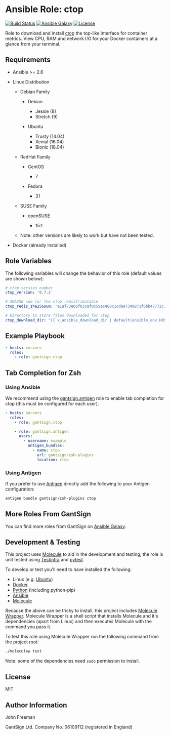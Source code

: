 Ansible Role: ctop
==================

[![Build Status](https://travis-ci.com/gantsign/ansible_role_ctop.svg?branch=master)](https://travis-ci.com/gantsign/ansible_role_ctop)
[![Ansible Galaxy](https://img.shields.io/badge/ansible--galaxy-gantsign.ctop-blue.svg)](https://galaxy.ansible.com/gantsign/ctop)
[![License](https://img.shields.io/badge/license-MIT-blue.svg)](https://raw.githubusercontent.com/gantsign/ansible_role_ctop/master/LICENSE)

Role to download and install [ctop](https://ctop.sh) the top-like interface for
container metrics. View CPU, RAM and network I/O for your Docker containers at
a glance from your terminal.

Requirements
------------

* Ansible >= 2.6

* Linux Distribution

    * Debian Family

        * Debian

            * Jessie (8)
            * Stretch (9)

        * Ubuntu

            * Trusty (14.04)
            * Xenial (16.04)
            * Bionic (18.04)

    * RedHat Family

        * CentOS

            * 7

        * Fedora

            * 31

    * SUSE Family

        * openSUSE

            * 15.1

    * Note: other versions are likely to work but have not been tested.

* Docker (already installed)

Role Variables
--------------

The following variables will change the behavior of this role (default values
are shown below):

```yaml
# ctop version number
ctop_version: '0.7.2'

# SHA256 sum for the ctop redistributable
ctop_redis_sha256sum: 'e1af73e06f03caf0c59ac488c1cda97348871f6bb47772c31bbd314ddc494383'

# Directory to store files downloaded for ctop
ctop_download_dir: "{{ x_ansible_download_dir | default(ansible_env.HOME + '/.ansible/tmp/downloads') }}"
```

Example Playbook
----------------

```yaml
- hosts: servers
  roles:
    - role: gantsign.ctop
```

Tab Completion for Zsh
----------------------

### Using Ansible

We recommend using the
[gantsign.antigen](https://galaxy.ansible.com/gantsign/antigen) role to enable
tab completion for ctop (this must be configured for each user).

```yaml
- hosts: servers
  roles:
    - role: gantsign.ctop

    - role: gantsign.antigen
      users:
        - username: example
          antigen_bundles:
            - name: ctop
              url: gantsign/zsh-plugins
              location: ctop
```

### Using Antigen

If you prefer to use [Antigen](https://github.com/zsh-users/antigen) directly
add the following to your Antigen configuration:

```bash
antigen bundle gantsign/zsh-plugins ctop
```

More Roles From GantSign
------------------------

You can find more roles from GantSign on
[Ansible Galaxy](https://galaxy.ansible.com/gantsign).

Development & Testing
---------------------

This project uses [Molecule](http://molecule.readthedocs.io/) to aid in the
development and testing; the role is unit tested using
[Testinfra](http://testinfra.readthedocs.io/) and
[pytest](http://docs.pytest.org/).

To develop or test you'll need to have installed the following:

* Linux (e.g. [Ubuntu](http://www.ubuntu.com/))
* [Docker](https://www.docker.com/)
* [Python](https://www.python.org/) (including python-pip)
* [Ansible](https://www.ansible.com/)
* [Molecule](http://molecule.readthedocs.io/)

Because the above can be tricky to install, this project includes
[Molecule Wrapper](https://github.com/gantsign/molecule-wrapper). Molecule
Wrapper is a shell script that installs Molecule and it's dependencies (apart
from Linux) and then executes Molecule with the command you pass it.

To test this role using Molecule Wrapper run the following command from the
project root:

```bash
./moleculew test
```

Note: some of the dependencies need `sudo` permission to install.

License
-------

MIT

Author Information
------------------

John Freeman

GantSign Ltd.
Company No. 06109112 (registered in England)

